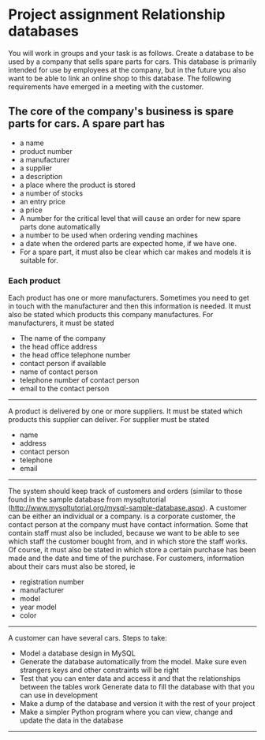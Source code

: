 # Project assignment Relationship databases

You will work in groups and your task is as follows.
Create a database to be used by a company that sells spare parts for cars. 
This database is primarily intended for use by employees at the company, 
but in the future you also want to be able to link an online shop to this database.
The following requirements have emerged in a meeting with the customer.

## The core of the company's business is spare parts for cars. A spare part has
* a name
* product number
* a manufacturer
* a supplier
* a description
* a place where the product is stored
* a number of stocks
* an entry price
* a price
* A number for the critical level that will cause an order for new spare parts
done automatically
* a number to be used when ordering vending machines
* a date when the ordered parts are expected home, if we have one.
* For a spare part, it must also be clear which car makes and models it is suitable for.

### Each product
Each product has one or more manufacturers. Sometimes you need to get in touch with the manufacturer and then this information is needed. It must also be stated which products this company manufactures.
For manufacturers, it must be stated

* The name of the company
* the head office address
* the head office telephone number
* contact person if available
* name of contact person
* telephone number of contact person
* email to the contact person
---

A product is delivered by one or more suppliers. It must be stated which products this supplier can deliver.
For supplier must be stated
* name 
* address
* contact person 
* telephone
* email
---

The system should keep track of customers and orders (similar to those found in the sample database from mysqltutorial (http://www.mysqltutorial.org/mysql-sample-database.aspx). A customer can be either an individual or a company. is a corporate customer, the contact person at the company must have contact information.
Some that contain staff must also be included, because we want to be able to see which staff the customer bought from, and in which store the staff works. Of course, it must also be stated in which store a certain purchase has been made and the date and time of the purchase.
For customers, information about their cars must also be stored, ie
* registration number 
* manufacturer
* model
* year model
* color

---
A customer can have several cars. Steps to take:
* Model a database design in MySQL
* Generate the database automatically from the model. Make sure even strangers
keys and other constraints will be right
* Test that you can enter data and access it and that the relationships between
the tables work
Generate data to fill the database with that you can use in development
* Make a dump of the database and version it with the rest of your project
* Make a simpler Python program where you can view, change and update the data in
the database
---






